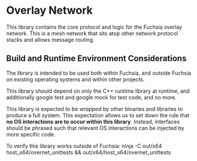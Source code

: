 Overlay Network
===============

This library contains the core protocol and logic for the Fuchsia overlay network. This is a mesh network that sits atop other network protocol stacks and allows message routing.

Build and Runtime Environment Considerations
--------------------------------------------

The library is intended to be used both within Fuchsia, and outside Fuchsia on existing operating systems and within other projects.

This library should depend on only the C++ runtime library at runtime, and additionally google test and google mock for test code, and no more.

This library is expected to be _wrapped_ by other binaries and libraries to produce a full system. This expectation allows us to set down the rule that **no OS interactions are to occur within this library**. Instead, interfaces should be phrased such that relevant OS interactions can be injected by more specific code.

To verify this library works outside of Fuchsia:
ninja -C out/x64 host_x64/overnet_unittests && out/x64/host_x64/overnet_unittests
